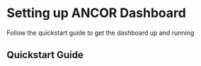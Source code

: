 # Setting up ANCOR Dashboard

Follow the quickstart guide to get the dashboard up and running

## Quickstart Guide
